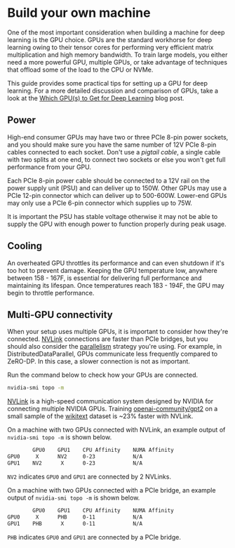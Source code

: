 <!--Copyright 2024 The HuggingFace Team. All rights reserved.

Licensed under the Apache License, Version 2.0 (the "License"); you may not use this file except in compliance with
the License. You may obtain a copy of the License at

http://www.apache.org/licenses/LICENSE-2.0

Unless required by applicable law or agreed to in writing, software distributed under the License is distributed on
an "AS IS" BASIS, WITHOUT WARRANTIES OR CONDITIONS OF ANY KIND, either express or implied. See the License for the

⚠️ Note that this file is in Markdown but contain specific syntax for our doc-builder (similar to MDX) that may not be
rendered properly in your Markdown viewer.

-->

# Build your own machine

One of the most important consideration when building a machine for deep learning is the GPU choice. GPUs are the standard workhorse for deep learning owing to their tensor cores for performing very efficient matrix multiplication and high memory bandwidth. To train large models, you either need a more powerful GPU, multiple GPUs, or take advantage of techniques that offload some of the load to the CPU or NVMe.

This guide provides some practical tips for setting up a GPU for deep learning. For a more detailed discussion and comparison of GPUs, take a look at the [Which GPU(s) to Get for Deep Learning](https://timdettmers.com/2023/01/30/which-gpu-for-deep-learning/) blog post.

## Power

High-end consumer GPUs may have two or three PCIe 8-pin power sockets, and you should make sure you have the same number of 12V PCIe 8-pin cables connected to each socket. Don't use a *pigtail cable*, a single cable with two splits at one end, to connect two sockets or else you won't get full performance from your GPU.

Each PCIe 8-pin power cable should be connected to a 12V rail on the power supply unit (PSU) and can deliver up to 150W. Other GPUs may use a PCIe 12-pin connector which can deliver up to 500-600W. Lower-end GPUs may only use a PCIe 6-pin connector which supplies up to 75W.

It is important the PSU has stable voltage otherwise it may not be able to supply the GPU with enough power to function properly during peak usage.

## Cooling

An overheated GPU throttles its performance and can even shutdown if it's too hot to prevent damage. Keeping the GPU temperature low, anywhere between 158 - 167F, is essential for delivering full performance and maintaining its lifespan. Once temperatures reach 183 - 194F, the GPU may begin to throttle performance.

## Multi-GPU connectivity

When your setup uses multiple GPUs, it is important to consider how they're connected. [NVLink](https://www.nvidia.com/en-us/design-visualization/nvlink-bridges/) connections are faster than PCIe bridges, but you should also consider the [parallelism](./perf_train_gpu_many) strategy you're using. For example, in DistributedDataParallel, GPUs communicate less frequently compared to ZeRO-DP. In this case, a slower connection is not as important.

Run the command below to check how your GPUs are connected.

```bash
nvidia-smi topo -m
```

<hfoptions id="nvlink">
<hfoption id="NVLink">

[NVLink](https://www.nvidia.com/en-us/design-visualization/nvlink-bridges/) is a high-speed communication system designed by NVIDIA for connecting multiple NVIDIA GPUs. Training [openai-community/gpt2](https://huggingface.co/openai-community/gpt2) on a small sample of the [wikitext](https://huggingface.co/datasets/Salesforce/wikitext) dataset is ~23% faster with NVLink.

On a machine with two GPUs connected with NVLink, an example output of `nvidia-smi topo -m` is shown below.

```bash
        GPU0    GPU1    CPU Affinity    NUMA Affinity
GPU0     X      NV2     0-23            N/A
GPU1    NV2      X      0-23            N/A
```

`NV2` indicates `GPU0` and `GPU1` are connected by 2 NVLinks.

</hfoption>
<hfoption id="without NVLink">

On a machine with two GPUs connected with a PCIe bridge, an example output of `nvidia-smi topo -m` is shown below.

```bash
        GPU0    GPU1    CPU Affinity    NUMA Affinity
GPU0     X      PHB     0-11            N/A
GPU1    PHB      X      0-11            N/A
```

`PHB` indicates `GPU0` and `GPU1` are connected by a PCIe bridge.

</hfoption>
</hfoptions>
